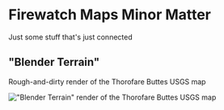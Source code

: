 # Firewatch Maps Minor Matter

Just some stuff that's just connected

## "Blender Terrain"

Rough-and-dirty render of the Thorofare Buttes USGS map

!["Blender Terrain" render of the Thorofare Buttes USGS map](https://oohgae.github.io/Firewatch-Maps/minormatter/ThorofareButtes1.webp)
